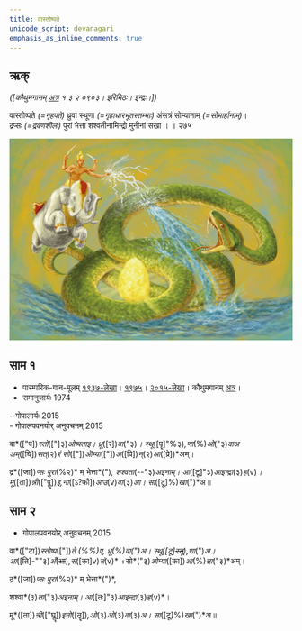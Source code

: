 ```yaml
---
title: वास्तोष्पते  
unicode_script: devanagari  
emphasis_as_inline_comments: true
---   
```


## ऋक्

*([कौथुमगानम् [अत्र](https://archive.org/details/SamaVedaSanhitaWithSayanabhashyaVolume1SatyavrataSamasrami1874bis/page/n623&sa=D&ust=1542425956279000) १ ३ २ ०९०३। इरिमिठः। इन्द्रः।])*

वास्तोष्पते *(=गृहपते)* ध्रुवा स्थूणा *(=गृहाधारभूतस्तम्भाः)* अंसत्रं सोम्यानाम्  *(=सोमार्हानाम्)*।  
द्रप्सः *(=द्रवणशीलः)* पुरां भेत्ता शश्वतीनामिन्द्रो मुनीनां सखा  । । २७५

![](../images/Indra-kills-vRtra-snake-with-vajra.jpg)


## साम १

- पारम्परिक-गान-मूलम् [१९३७-लेखा](https://archive.org/stream/sAmaveda-jaiminIya-paravastu-paramparA-docs/sAmaveda-paravastu-1937#page/n9/mode/1up&sa=D&ust=1542425956279000)। [१९७५](https://archive.org/stream/sAmaveda-jaiminIya-paravastu-paramparA-docs/sAmaveda-paravastu-1975#page/n9/mode/1up&sa=D&ust=1542425956279000)। [२०१५-लेखा](https://archive.org/stream/sAmaveda-jaiminIya-paravastu-paramparA-docs/VIVAAHA%20UPANAYANA%20SAAMAANI#page/n4/mode/1up&sa=D&ust=1542425956280000)। कौथुमगानम् [अत्र](https://archive.org/details/SamaVedaSanhitaWithSayanabhashyaVolume1SatyavrataSamasrami1874bis/page/n623&sa=D&ust=1542425956280000)।
- रामानुजार्यः 1974 
<div class="audioEmbed" src="https://archive
.org/download/jaiminIya-sAma-gAna-paravastu-tradition-rAmAnuja/vAstoShpate-dhruva.mp3"></div>
- गोपालार्यः 2015  
<div class="audioEmbed" src="https://archive
.org/download/jaiminIya-sAma-gAna-paravastu-tradition-gopAla-2015/vAstoShpate-dhruva.mp3"></div>
- गोपालपवनयोर् अनुवचनम् 2015  
<div class="audioEmbed" src="https://archive
.org/download/jaiminIya-sAma-gAna-paravastu-tradition-anuvachanam-gopAla-pavana-2015/vAstoShpate-1.mp3"></div>

वा*(["प])*स्तो*(["]३)*ओष्पताइ। ध्रू*([र])*वा*("३)*। स्थू*([पॄ]"%३)*,णा*(%)*ओ*("३)*वाअ  
अम्*([घि])*सत्*(२)*रं सो*(["])*ऒम्या*(["])*अ*([पि])*न्*(२)*आ*([प्रे])*अम्।

द्र*([जा])*प्सः पुरा*(%२)* म् भेत्ता*(")*,
शश्वता*(--"३)*अइनाम्। आ*([टू]"३)*आइन्द्रा*(३)*ह*(v)*।  
मू*([ता])*न्नी*(["पॣ])*इ,ना*([ऽ?फौ])*आउ*(v)*वा*(३)*आ। सा*([टू]%)*खा*(")*अ॥



## साम २
- गोपालपवनयोर् अनुवचनम् 2015  
<div class="audioEmbed" src="https://archive
.org/download/jaiminIya-sAma-gAna-paravastu-tradition-anuvachanam-gopAla-pavana-2015/vAstoShpate-2.mp3"></div>

वा*(["टा])*स्तोष्प*(["])*ते *(%%)*ए, ध्रू*(%)*वा*(")*अ। स्थू*([टू]~~स्तू~~)*,णा*(")*अ।  
आ*([ति]-""३)*अँ*(~~आ~~)*,स*([का]v)*त्रं*(v)* +सो*("३)*ओम्या*([का])*आ*(%)*न्ना*("३)*अम्।

द्र*([जा])*प्सः पुरा*(%२)* म् भेत्ता*(")*,

शश्वा*(३)*ता*("३)*अइनाम्। आ*([तः]"३)*आइन्द्रा*(३)*ह*(v)*।

मू*([ता])*न्नी*(["घॣ])*इनो*([तॄ])*,ओ*(३)*ओ*(३)*वा*(३)*अ।  सा*([टू]%)*खा*(")*अ॥